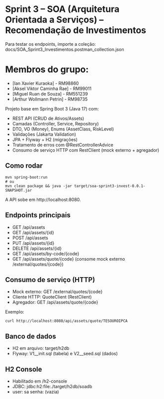 # Sprint 3 – SOA (Arquitetura Orientada a Serviços) – Recomendação de Investimentos

Para testar os endpoints, importe a coleção:
docs/SOA_Sprint3_Investimentos.postman_collection.json

# Membros do grupo:
- [Ian Xavier Kuraoka] - RM98860
- [Aksel Viktor Caminha Rae] - RM99011
- [Miguel Ruan de Souza] - RM551239
- [Arthur Wollmann Petrin] - RM98735

Projeto base em Spring Boot 3 (Java 17) com:
- REST API (CRUD de Ativos/Assets)
- Camadas (Controller, Service, Repository)
- DTO, VO (Money), Enums (AssetClass, RiskLevel)
- Validações (Jakarta Validation)
- JPA + Flyway + H2 (migrações)
- Tratamento de erros com @RestControllerAdvice
- Consumo de serviço HTTP com RestClient (mock externo + agregador)

## Como rodar
```
mvn spring-boot:run
# ou
mvn clean package && java -jar target/soa-sprint3-invest-0.0.1-SNAPSHOT.jar
```

A API sobe em http://localhost:8080.

## Endpoints principais
- GET /api/assets
- GET /api/assets/{id}
- POST /api/assets
- PUT /api/assets/{id}
- DELETE /api/assets/{id}
- GET /api/assets/by-code/{code}
- GET /api/assets/quote/{code}  (consome mock externo /external/quotes/{code})

## Consumo de serviço (HTTP)
- Mock externo: GET /external/quotes/{code}
- Cliente HTTP: QuoteClient (RestClient)
- Agregador: GET /api/assets/quote/{code}

Exemplo:
```
curl http://localhost:8080/api/assets/quote/TESOUROIPCA
```

## Banco de dados
- H2 em arquivo: target/h2db
- Flyway: V1__init.sql (tabela) e V2__seed.sql (dados)

## H2 Console
- Habilitado em /h2-console
- JDBC: jdbc:h2:file:./target/h2db/soadb
- user: sa  senha: (vazia)
